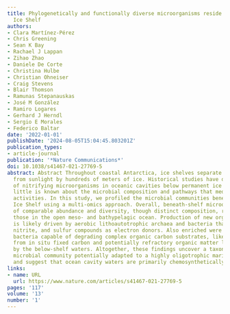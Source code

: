 ```yaml
---
title: Phylogenetically and functionally diverse microorganisms reside under the Ross
  Ice Shelf
authors:
- Clara Martínez-Pérez
- Chris Greening
- Sean K Bay
- Rachael J Lappan
- Zihao Zhao
- Daniele De Corte
- Christina Hulbe
- Christian Ohneiser
- Craig Stevens
- Blair Thomson
- Ramunas Stepanauskas
- José M González
- Ramiro Logares
- Gerhard J Herndl
- Sergio E Morales
- Federico Baltar
date: '2022-01-01'
publishDate: '2024-08-05T15:04:45.803201Z'
publication_types:
- article-journal
publication: '*Nature Communications*'
doi: 10.1038/s41467-021-27769-5
abstract: Abstract Throughout coastal Antarctica, ice shelves separate oceanic waters
  from sunlight by hundreds of meters of ice. Historical studies have detected activity
  of nitrifying microorganisms in oceanic cavities below permanent ice shelves. However,
  little is known about the microbial composition and pathways that mediate these
  activities. In this study, we profiled the microbial communities beneath the Ross
  Ice Shelf using a multi-omics approach. Overall, beneath-shelf microorganisms are
  of comparable abundance and diversity, though distinct composition, relative to
  those in the open meso- and bathypelagic ocean. Production of new organic carbon
  is likely driven by aerobic lithoautotrophic archaea and bacteria that can use ammonium,
  nitrite, and sulfur compounds as electron donors. Also enriched were aerobic organoheterotrophic
  bacteria capable of degrading complex organic carbon substrates, likely derived
  from in situ fixed carbon and potentially refractory organic matter laterally advected
  by the below-shelf waters. Altogether, these findings uncover a taxonomically distinct
  microbial community potentially adapted to a highly oligotrophic marine environment
  and suggest that ocean cavity waters are primarily chemosynthetically-driven systems.
links:
- name: URL
  url: https://www.nature.com/articles/s41467-021-27769-5
pages: '117'
volume: '13'
number: '1'
---
```

